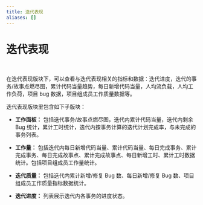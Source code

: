```yaml
---
title: 迭代表现
aliases: []
---
```


# 迭代表现

<br />

在迭代表现版块下，可以查看与迭代表现相关的指标和数据：迭代进度，迭代的事务/故事点燃尽图，累计代码当量趋势，每日新增代码当量，人均流负载，人均工作负荷，项目 bug 数据，项目组成员工作质量数据等。

迭代表现版块里包含如下子版块：

-   **工作面板：** 包括迭代事务/故事点燃尽图，迭代内累计代码当量，迭代内剩余 Bug 统计，累计工时统计，迭代内按事务计算的迭代计划完成率，与未完成的事务列表。

-   **工作量：** 包括迭代内每日新增代码当量、累计代码当量、每日完成事务、累计完成事务、每日完成故事点、累计完成故事点、每日新增工时、累计工时数据统计。包括项目组成员工作量统计。

-   **迭代质量：** 包括迭代内累计新增/修复 Bug 数、每日新增/修复 Bug 数、项目组成员工作质量指标数据统计。

-   **迭代进度：** 列表展示迭代内各事务的进度状态。
